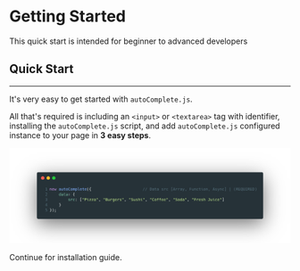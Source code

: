 # Getting Started <!-- {docsify-ignore} -->

This quick start is intended for beginner to advanced developers

## Quick Start <!-- {docsify-ignore} -->

***

It's very easy to get started with `autoComplete.js`.

All that's required is including an `<input>` or `<textarea>` tag with identifier, installing the `autoComplete.js` script, and add `autoComplete.js` configured instance to your page in **3 easy steps**.

[![autoComplete.js Code Example](./img/autoComplete.init.png "autoComplete.js Code Example")](https://codepen.io/tarekraafat/pen/rQopdW?editors=0010)

Continue for installation guide.